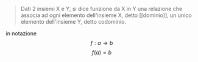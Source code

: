 > Dati 2 insiemi X e Y, si dice funzione da X in Y una relazione che associa ad ogni elemento dell'insieme X, detto [[dominio]], un unico elemento dell'insieme Y, detto codominio.

in notazione
$$ f: a \rightarrow b $$
$$f(a)=b$$
